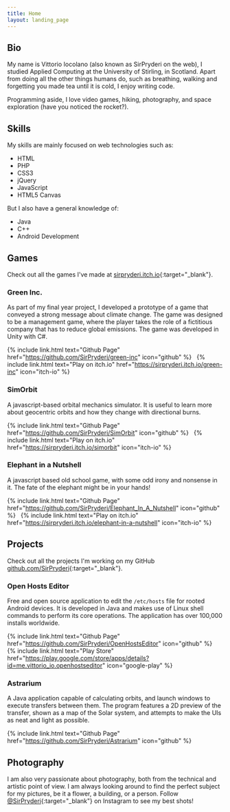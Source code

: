 ```yaml
---
title: Home
layout: landing_page
---
```


## Bio

My name is Vittorio Iocolano (also known as SirPryderi on the web), I studied
Applied Computing at the University of Stirling, in Scotland. Apart from doing
all the other things humans do, such as breathing, walking and forgetting you
made tea until it is cold, I enjoy writing code.

Programming aside, I love video games, hiking, photography, and space
exploration <span class="hide-sm">(have you noticed the rocket?)</span>.

## Skills

My skills are mainly focused on web technologies such as:

- HTML
- PHP
- CSS3
- jQuery
- JavaScript
- HTML5 Canvas

But I also have a general knowledge of:

- Java
- C++
- Android Development

## Games

Check out all the games I've made at [sirpryderi.itch.io](https://sirpryderi.itch.io/){:target="\_blank"}.

### Green Inc.

As part of my final year project, I developed a prototype of a game that
conveyed a strong message about climate change. The game was designed to
be a management game, where the player takes the role of a fictitious
company that has to reduce global emissions. The game was developed in
Unity with C#.

{% include link.html text="Github Page" href="https://github.com/SirPryderi/green-inc" icon="github" %}
&nbsp;
{% include link.html text="Play on itch.io" href="https://sirpryderi.itch.io/green-inc" icon="itch-io" %}

### SimOrbit

A javascript-based orbital mechanics simulator. It is useful to learn more
about geocentric orbits and how they change with directional burns.

{% include link.html text="Github Page" href="https://github.com/SirPryderi/SimOrbit" icon="github" %}
&nbsp;
{% include link.html text="Play on itch.io" href="https://sirpryderi.itch.io/simorbit" icon="itch-io" %}

### Elephant in a Nutshell

A javascript based old school game, with some odd irony and nonsense in
it. The fate of the elephant might be in your hands!

{% include link.html text="Github Page" href="https://github.com/SirPryderi/Elephant_In_A_Nutshell" icon="github" %}
&nbsp;
{% include link.html text="Play on itch.io" href="https://sirpryderi.itch.io/elephant-in-a-nutshell" icon="itch-io" %}

## Projects

Check out all the projects I'm working on my GitHub [github.com/SirPryderi](https://github.com/SirPryderi/){:target="\_blank"}.

### Open Hosts Editor

Free and open source application to edit the `/etc/hosts` file
for rooted Android devices. It is developed in Java and makes use of Linux
shell commands to perform its core operations. The application has over
100,000 installs worldwide.

{% include link.html text="Github Page" href="https://github.com/SirPryderi/OpenHostsEditor" icon="github" %}
&nbsp;
{% include link.html text="Play Store" href="https://play.google.com/store/apps/details?id=me.vittorio_io.openhostseditor" icon="google-play" %}

### Astrarium

A Java application capable of calculating orbits, and launch windows to
execute transfers between them. The program features a 2D preview of the
transfer, shown as a map of the Solar system, and attempts to make the UIs
as neat and light as possible.

{% include link.html text="Github Page" href="https://github.com/SirPryderi/Astrarium" icon="github" %}

## Photography

I am also very passionate about photography, both from the technical and
artistic point of view. I am always looking around to find the perfect subject
for my pictures, be it a flower, a building, or a person. Follow
[@SirPryderi](https://www.instagram.com/sirpryderi/){:target="\_blank"}
on Instagram to see my best shots!

<div class="clearfix" id="instagram-feed"></div>
